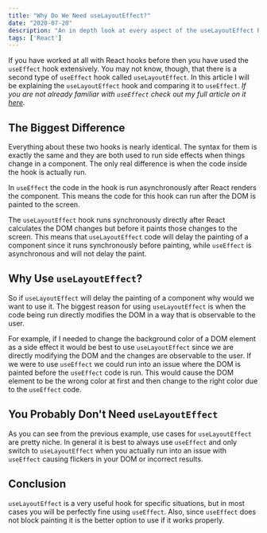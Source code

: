 ```yaml
---
title: "Why Do We Need useLayoutEffect?"
date: "2020-07-20"
description: "An in depth look at every aspect of the useLayoutEffect React hook."
tags: ['React']
---
```


If you have worked at all with React hooks before then you have used the `useEffect` hook extensively. You may not know, though, that there is a second type of `useEffect` hook called `useLayoutEffect`. In this article I will be explaining the `useLayoutEffect` hook and comparing it to `useEffect`. *If you are not already familiar with `useEffect` check out my full article on it [here](/2020-04/use-effect).*

## The Biggest Difference

Everything about these two hooks is nearly identical. The syntax for them is exactly the same and they are both used to run side effects when things change in a component. The only real difference is when the code inside the hook is actually run.

In `useEffect` the code in the hook is run asynchronously after React renders the component. This means the code for this hook can run after the DOM is painted to the screen.

The `useLayoutEffect` hook runs synchronously directly after React calculates the DOM changes but before it paints those changes to the screen. This means that `useLayoutEffect` code will delay the painting of a component since it runs synchronously before painting, while `useEffect` is asynchronous and will not delay the paint.

## Why Use `useLayoutEffect`?

So if `useLayoutEffect` will delay the painting of a component why would we want to use it. The biggest reason for using `useLayoutEffect` is when the code being run directly modifies the DOM in a way that is observable to the user. 

For example, if I needed to change the background color of a DOM element as a side effect it would be best to use `useLayoutEffect` since we are directly modifying the DOM and the changes are observable to the user. If we were to use `useEffect` we could run into an issue where the DOM is painted before the `useEffect` code is run. This would cause the DOM element to be the wrong color at first and then change to the right color due to the `useEffect` code.

## You Probably Don't Need `useLayoutEffect`

As you can see from the previous example, use cases for `useLayoutEffect` are pretty niche. In general it is best to always use `useEffect` and only switch to `useLayoutEffect` when you actually run into an issue with `useEffect` causing flickers in your DOM or incorrect results.

## Conclusion

`useLayoutEffect` is a very useful hook for specific situations, but in most cases you will be perfectly fine using `useEffect`. Also, since `useEffect` does not block painting it is the better option to use if it works properly.